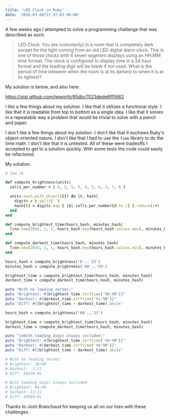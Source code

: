 ```yaml
---
title: 'LED Clock in Ruby'
date: '2016-03-06T17:37:03-06:00'
---
```


A few weeks ago I attempted to solve a programming challenge that was described as such:

> LED Clock: You are (voluntarily) in a room that is completely dark except for
> the light coming from an old LED digital alarm clock. This is one of those
> clocks with 4 seven segment displays using an HH:MM time format. The clock is
> configured to display time in a 24 hour format and the leading digit will be
> blank if not used. What is the period of time between when the room is at its
> darkest to when it is at its lightest?

My solution is below, and also here:

https://gist.github.com/jwworth/65dbc7023dede6ff0662

I like a few things about my solution. I like that it utilizes a functional style. I like that it is readable from top to bottom as a single idea. I like that it solves in a repeatable way a problem that would be trivial to solve with a pencil and paper.

I don't like a few things about my solution. I don't like that it eschews Ruby's object-oriented nature. I don't like that I had to use the `Time` library to do the time math. I don't like that it is untested. All of these were tradeoffs I accepted to get to a solution quickly. With some tests the code could easily be refactored.

My solution:

```ruby
# led.rb

def compute_brightness(units)
  cells_per_number = [ 6, 2, 5, 5, 4, 5, 6, 3, 7, 6 ]

  units.each_with_object({}) do |t, hash|
    digits = t.split('')
    hash[t] = digits.map { |d| cells_per_number[d.to_i] }.reduce(:+)
  end
end

def compute_brightest_time(hours_hash, minutes_hash)
  Time.new(2016, 1, 1, hours_hash.key(hours_hash.values.max), minutes_hash.key(minutes_hash.values.max))
end

def compute_darkest_time(hours_hash, minutes_hash)
  Time.new(2016, 1, 1, hours_hash.key(hours_hash.values.min), minutes_hash.key(minutes_hash.values.min))
end

hours_hash = compute_brightness('0'..'23')
minutes_hash = compute_brightness('00'..'59')

brightest_time = compute_brightest_time(hours_hash, minutes_hash)
darkest_time = compute_darkest_time(hours_hash, minutes_hash)

puts "With no leading zeroes:"
puts "Brightest: #{brightest_time.strftime('%H:%M')}"
puts "Darkest: #{darkest_time.strftime('%l:%M')}"
puts "Diff: #{(brightest_time - darkest_time).abs}s"

hours_hash = compute_brightness('00'..'23')

brightest_time = compute_brightest_time(hours_hash, minutes_hash)
darkest_time = compute_darkest_time(hours_hash, minutes_hash)

puts "\nWith leading digit always included:"
puts "Brightest: #{brightest_time.strftime('%H:%M')}"
puts "Darkest: #{darkest_time.strftime('%H:%M')}"
puts "Diff: #{(brightest_time - darkest_time).abs}s"

# With no leading zeroes:
# Brightest: 20:08
# Darkest:  1:11
# Diff: 68220.0s

# With leading digit always included:
# Brightest: 08:08
# Darkest: 11:11
# Diff: 10980.0s
```

Thanks to Josh Branchaud for keeping us all on our toes with these challenges.